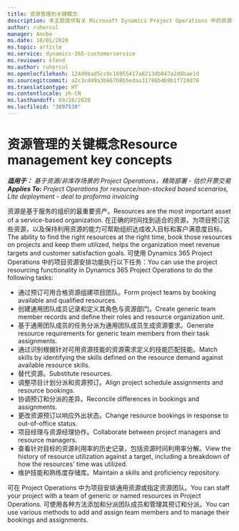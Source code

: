 ```yaml
---
title: 资源管理的关键概念
description: 本主题提供有关 Microsoft Dynamics Project Operations 中的资源管理功能的信息。
author: ruhercul
manager: Annbe
ms.date: 10/01/2020
ms.topic: article
ms.service: dynamics-365-customerservice
ms.reviewer: kfend
ms.author: ruhercul
ms.openlocfilehash: 124d9bad5cc0c16955417a8213db047a2d8bae1d
ms.sourcegitcommit: a2c3cd49a3b667b8b5edaa31788b4b9b1f728d78
ms.translationtype: HT
ms.contentlocale: zh-CN
ms.lasthandoff: 09/28/2020
ms.locfileid: "3897530"
---
```

# <a name="resource-management-key-concepts"></a><span data-ttu-id="cbd69-103">资源管理的关键概念</span><span class="sxs-lookup"><span data-stu-id="cbd69-103">Resource management key concepts</span></span>

<span data-ttu-id="cbd69-104">_**适用于：** 基于资源/非库存场景的 Project Operations，精简部署 - 估价开票交易_</span><span class="sxs-lookup"><span data-stu-id="cbd69-104">_**Applies To:** Project Operations for resource/non-stocked based scenarios, Lite deployment - deal to proforma invoicing_</span></span>

<span data-ttu-id="cbd69-105">资源是基于服务的组织的最重要资产。</span><span class="sxs-lookup"><span data-stu-id="cbd69-105">Resources are the most important asset of a service-based organization.</span></span> <span data-ttu-id="cbd69-106">在正确的时间找到适合的资源，为项目预订这些资源，以及保持利用资源的能力可帮助组织达成收入目标和客户满意度目标。</span><span class="sxs-lookup"><span data-stu-id="cbd69-106">The ability to find the right resources at the right time, book those resources on projects and keep them utilized, helps the organization meet revenue targets and customer satisfaction goals.</span></span> <span data-ttu-id="cbd69-107">可使用 Dynamics 365 Project Operations 中的项目资源安排功能执行以下任务：</span><span class="sxs-lookup"><span data-stu-id="cbd69-107">You can use the project resourcing functionality in Dynamics 365 Project Operations to do the following tasks:</span></span>

- <span data-ttu-id="cbd69-108">通过预订可用合格资源组建项目团队。</span><span class="sxs-lookup"><span data-stu-id="cbd69-108">Form project teams by booking available and qualified resources.</span></span>
- <span data-ttu-id="cbd69-109">创建通用团队成员记录和定义其角色与资源部门。</span><span class="sxs-lookup"><span data-stu-id="cbd69-109">Create generic team member records and define their roles and resource organization unit.</span></span>
- <span data-ttu-id="cbd69-110">基于通用团队成员的任务分派为通用团队成员生成资源要求。</span><span class="sxs-lookup"><span data-stu-id="cbd69-110">Generate resource requirements for generic team members from their task assignments.</span></span>
- <span data-ttu-id="cbd69-111">通过识别根据针对可用资源技能的资源需求定义的技能匹配技能。</span><span class="sxs-lookup"><span data-stu-id="cbd69-111">Match skills by identifying the skills defined on the resource demand against available resource skills.</span></span>
- <span data-ttu-id="cbd69-112">替代资源。</span><span class="sxs-lookup"><span data-stu-id="cbd69-112">Substitute resources.</span></span>
- <span data-ttu-id="cbd69-113">调整项目计划分派和资源预订。</span><span class="sxs-lookup"><span data-stu-id="cbd69-113">Align project schedule assignments and resource bookings.</span></span>
- <span data-ttu-id="cbd69-114">协调预订和分派的差异。</span><span class="sxs-lookup"><span data-stu-id="cbd69-114">Reconcile differences in bookings and assignments.</span></span>
- <span data-ttu-id="cbd69-115">更改资源预订以响应外出状态。</span><span class="sxs-lookup"><span data-stu-id="cbd69-115">Change resource bookings in response to out-of-office status.</span></span>
- <span data-ttu-id="cbd69-116">项目经理与资源经理协作。</span><span class="sxs-lookup"><span data-stu-id="cbd69-116">Collaborate between project managers and resource managers.</span></span>
- <span data-ttu-id="cbd69-117">查看针对目标的资源利用率的历史记录，包括资源时间利用率分解。</span><span class="sxs-lookup"><span data-stu-id="cbd69-117">View the history of resource utilization against a target, including a breakdown of how the resources' time was utilized.</span></span>
- <span data-ttu-id="cbd69-118">维护技能和熟练度存储库。</span><span class="sxs-lookup"><span data-stu-id="cbd69-118">Maintain a skills and proficiency repository.</span></span>


<span data-ttu-id="cbd69-119">可在 Project Operations 中为项目安排通用资源或指定资源团队。</span><span class="sxs-lookup"><span data-stu-id="cbd69-119">You can staff your project with a team of generic or named resources in Project Operations.</span></span> <span data-ttu-id="cbd69-120">可使用各种方法添加和分派团队成员和管理其预订和分派。</span><span class="sxs-lookup"><span data-stu-id="cbd69-120">You can use various methods to add and assign team members and to manage their bookings and assignments.</span></span> 
